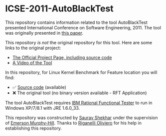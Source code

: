 # ICSE-2011-AutoBlackTest
This repository contains information related to the tool AutoBlackTest presented International Conference on Software Engineering, 2011. The tool was originally presented in [this paper](http://dl.acm.org/citation.cfm?doid=1985793.1985979).

This repository _is not_ the original repository for this tool. Here are some links to the original project:
* [The Official Project Page, including source code](http://www.lta.disco.unimib.it/tools/AutoBlackTest/AutoBlackTest/Home.html)
* [A Video of the Tool](https://www.youtube.com/watch?v=svZS7TXJrf4)

In this repository, for Linux Kernel Benchmark for Feature location you will find:
* :white_check_mark: [Source code](http://www.lta.disco.unimib.it/tools/AutoBlackTest/AutoBlackTest/Download_files/workspaceDist.zip) (available)
* :x: The original tool (no binary version available - RFT Application)

The tool AutoBlackTest requires [IBM Rational Functional Tester](http://www-03.ibm.com/software/products/en/functional) to run in Windows XP/7/8.1 with JRE 1.6.0_33.

This repository was constructed by [Saurav Shekhar](https://github.com/srvxid) under the supervision of [Emerson Murphy-Hill](https://github.com/CaptainEmerson). Thanks to [Riganelli Oliviero](http://www.disco.unimib.it/go/Home/Italiano/PAGINE-PERSONALI-ASSEGNISTI/Riganelli-Oliviero) for his help in establishing this repository. 

